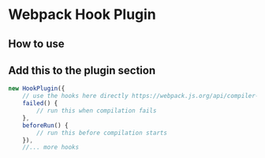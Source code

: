 # Webpack Hook Plugin

## How to use

## Add this to the plugin section

```javascript
new HookPlugin({
    // use the hooks here directly https://webpack.js.org/api/compiler-hooks
    failed() {
        // run this when compilation fails
    },
    beforeRun() {
        // run this before compilation starts
    }),
    //... more hooks
```
